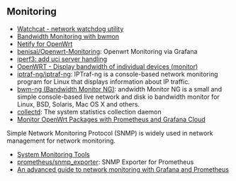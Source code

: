 ## Monitoring

- [Watchcat - network watchdog utility](https://openwrt.org/docs/guide-user/advanced/watchcat)
- [Bandwidth Monitoring with bwmon](https://openwrt.org/docs/guide-user/services/network_monitoring/bwmon)
- [Netify for OpenWrt](https://www.netify.ai/products/netify-informatics/get-netify/openwrt)
- [benisai/Openwrt-Monitoring](https://github.com/benisai/Openwrt-Monitoring):
  Openwrt Monitoring via Grafana
- [iperf3: add uci server handling](https://github.com/openwrt/packages/pull/16282)
- [OpenWRT - Display bandwidth of individual devices (monitor)](https://www.libe.net/en-router-monitor)
- [iptraf-ng/iptraf-ng](https://github.com/iptraf-ng/iptraf-ng): IPTraf-ng is a
  console-based network monitoring program for Linux that displays information
  about IP traffic.
- [bwm-ng (Bandwidth Monitor NG)](https://www.gropp.org/?id=projects&sub=bwm-ng):
  andwidth Monitor NG is a small and simple console-based live network and disk
  io bandwidth monitor for Linux, BSD, Solaris, Mac OS X and others.
- [collectd](https://www.collectd.org/): The system statistics collection daemon
- [Monitor OpenWrt Packages with Prometheus and Grafana Cloud](https://grafana.com/docs/grafana-cloud/send-data/metrics/metrics-prometheus/prometheus-config-examples/openwrt-openwrt-packages/)

Simple Network Monitoring Protocol (SNMP) is widely used in network management
for network monitoring.

- [System Monitoring Tools](https://docs.fedoraproject.org/en-US/fedora/latest/system-administrators-guide/monitoring-and-automation/System_Monitoring_Tools/)
- [prometheus/snmp_exporter](https://github.com/prometheus/snmp_exporter): SNMP
  Exporter for Prometheus
- [An advanced guide to network monitoring with Grafana and Prometheus](https://grafana.com/blog/2022/02/01/an-advanced-guide-to-network-monitoring-with-grafana-and-prometheus/)
